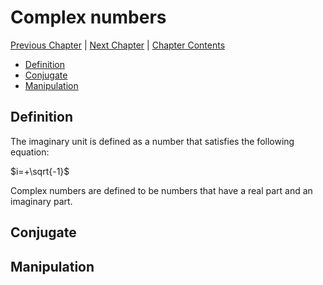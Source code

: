 # Complex numbers <!-- omit in toc -->

[Previous Chapter][prev] | [Next Chapter][next] | [Chapter Contents][index]

[prev]: ./02geometry.md
[next]: ./04hyperbolic.md
[index]: ./index.md

- [Definition](#definition)
- [Conjugate](#conjugate)
- [Manipulation](#manipulation)

## Definition

The imaginary unit is defined as a number that satisfies the following equation:

$i=+\sqrt{-1}$

Complex numbers are defined to be numbers that have a real part and an imaginary part.

## Conjugate

## Manipulation

